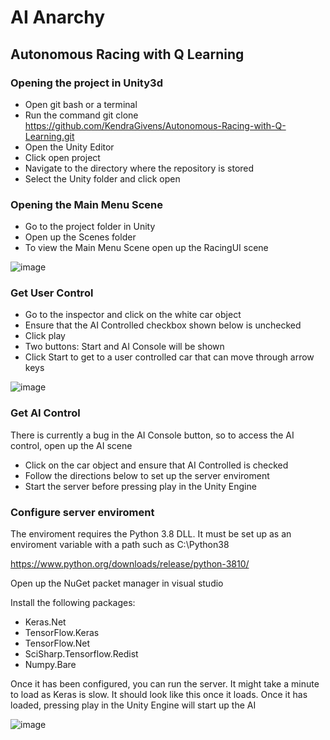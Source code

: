 # AI Anarchy

## Autonomous Racing with Q Learning

### Opening the project in Unity3d

- Open git bash or a terminal
- Run the command git clone https://github.com/KendraGivens/Autonomous-Racing-with-Q-Learning.git
- Open the Unity Editor
- Click open project
- Navigate to the directory where the repository is stored
- Select the Unity folder and click open

### Opening the Main Menu Scene
- Go to the project folder in Unity
- Open up the Scenes folder
- To view the Main Menu Scene open up the RacingUI scene

![image](https://user-images.githubusercontent.com/100613566/235009727-1ec64896-079f-4475-b419-b00cc60356ec.png)

### Get User Control
- Go to the inspector and click on the white car object
- Ensure that the AI Controlled checkbox shown below is unchecked
- Click play
- Two buttons: Start and AI Console will be shown
- Click Start to get to a user controlled car that can move through arrow keys

![image](https://user-images.githubusercontent.com/100613566/235009488-4a878554-ba9a-4e67-ad85-6f858a902807.png)

### Get AI Control
There is currently a bug in the AI Console button, so to access the AI control, open up the AI scene
- Click on the car object and ensure that AI Controlled is checked
- Follow the directions below to set up the server enviroment
- Start the server before pressing play in the Unity Engine

### Configure server enviroment
The enviroment requires the Python 3.8 DLL. It must be set up as an enviroment variable with a path such as C:\Python38

https://www.python.org/downloads/release/python-3810/

Open up the NuGet packet manager in visual studio

Install the following packages: 
- Keras.Net
- TensorFlow.Keras
- TensorFlow.Net
- SciSharp.Tensorflow.Redist
- Numpy.Bare

Once it has been configured, you can run the server. It might take a minute to load as Keras is slow. It should look like this once it loads. 
Once it has loaded, pressing play in the Unity Engine will start up the AI

![image](https://user-images.githubusercontent.com/100613566/234760953-fea2ed6d-971a-427f-b676-300fb58b7ca2.png)

